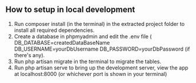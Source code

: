 ## How to setup in local development 
1. Run composer install (in the terminal) in the extracted project folder to install all required dependencies.
2. Create a database in phpmyadmin and edit the .env file ( DB_DATABASE=createdDataBaseName
     DB_USERNAME=yourDbUsername
     DB_PASSWORD=yourDbPassword (if there's any).
3. Run php artisan migrate in the terminal to migrate the tables.
4. Run php artisan serve to bring up the development server, view the app at localhost:8000
(or whichever port is shown in your terminal)

